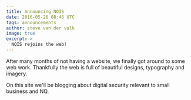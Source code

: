 ```yaml
---
title: Announcing NQIS
date: 2016-05-26 08:46 UTC
tags: announcements
author: steve van der valk
image: true
excerpt: >
  NQIS rejoins the web!
---
```


After many months of not having a website, we finally got around to some web work.  Thankfully the web is full of beautiful designs, typography and imagery.

On this site we'll be blogging about digital security relevant to small business and NQ.
